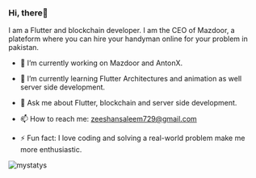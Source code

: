 ### Hi, there👋
I am a Flutter and blockchain developer. I am the CEO of Mazdoor, a plateform where you can hire your handyman online for your problem in pakistan.
<!--
**ZeeshanSalem/ZeeshanSalem** is a ✨ _special_ ✨ repository because its `README.md` (this file) appears on your GitHub profile.
Here are some ideas to get you started:
- 👯 I’m looking to collaborate on ...
- 🤔 I’m looking for help with ...
- 😄 Pronouns: ...
-->


- 🔭 I’m currently working on Mazdoor and AntonX.
- 🌱 I’m currently learning Flutter Architectures and animation as well server side development.

- 💬 Ask me about Flutter, blockchain and server side development.
- 📫 How to reach me: zeeshansaleem729@gmail.com

- ⚡ Fun fact: I love coding and solving a real-world problem make me more enthusiastic.

![mystatys](https://github-readme-stats.vercel.app/api?username=ZeeshanSalem&&show_icons=true&title_color=ffffff&icon_color=bb2acf&text_color=daf7dc&bg_color=191919)
